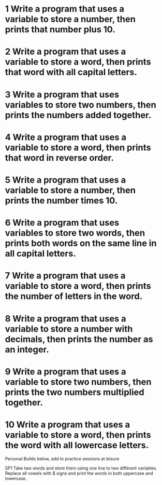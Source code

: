 
# 1 Write a program that uses a variable to store a number, then prints that number plus 10.

# 2 Write a program that uses a variable to store a word, then prints that word with all capital letters.

# 3 Write a program that uses variables to store two numbers, then prints the numbers added together.

# 4 Write a program that uses a variable to store a word, then prints that word in reverse order.

# 5 Write a program that uses a variable to store a number, then prints the number times 10.

# 6 Write a program that uses variables to store two words, then prints both words on the same line in all capital letters.

# 7 Write a program that uses a variable to store a word, then prints the number of letters in the word.

# 8 Write a program that uses a variable to store a number with decimals, then prints the number as an integer.

# 9 Write a program that uses a variable to store two numbers, then prints the two numbers multiplied together.

# 10 Write a program that uses a variable to store a word, then prints the word with all lowercase letters.

Personal Builds below, add to practice sessions at leisure

SP1 Take two words and store them using one line to two different variables. Replace all vowels with 
$ signs and print the words in both uppercase and lowercase. 